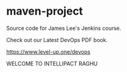 # maven-project
Source code for James Lee's Jenkins course.

Check out our Latest DevOps PDF book.

https://www.level-up.one/devops
 



WELCOME TO INTELLIPACT RAGHU
